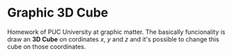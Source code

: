 # Graphic 3D Cube
Homework of PUC University at graphic matter. The basically funcionality is draw an **3D Cube** on cordinates _x_, _y_ and _z_ and it's possible to change this cube on those coordinates.
